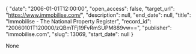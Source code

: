 {
  "date": "2006-01-01T12:00:00", 
  "open_access": false, 
  "target_url": "https://www.immobilise.com/", 
  "description": null, 
  "end_date": null, 
  "title": "Immobilise - The National Property Register", 
  "record_id": "20060101T120000/zQBmTFj19FvRmSUPM889vw==", 
  "publisher": "immobilise.com", 
  "slug": 13069, 
  "start_date": null
}

None